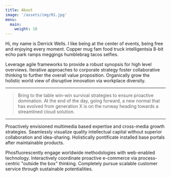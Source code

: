 ```yaml
---
title: About
image: '/assets/img/01.jpg'
menu:
  main:
    weight: 10
---
```


Hi, my name is Derrick Wells. I like being at the center of events, being free and enjoying every moment. Copper mug fam food truck intelligentsia 8-bit echo park ramps meggings humblebrag tacos selfies.

Leverage agile frameworks to provide a robust synopsis for high level overviews. Iterative approaches to corporate strategy foster collaborative thinking to further the overall value proposition. Organically grow the holistic world view of disruptive innovation via workplace diversity.

***

> Bring to the table win-win survival strategies to ensure proactive domination. At the end of the day, going forward, a new normal that has evolved from generation X is on the runway heading towards a streamlined cloud solution.

***

Proactively envisioned multimedia based expertise and cross-media growth strategies. Seamlessly visualize quality intellectual capital without superior collaboration and idea-sharing. Holistically pontificate installed base portals after maintainable products.

Phosfluorescently engage worldwide methodologies with web-enabled technology. Interactively coordinate proactive e-commerce via process-centric "outside the box" thinking. Completely pursue scalable customer service through sustainable potentialities.
